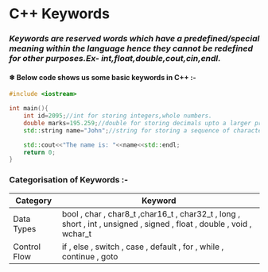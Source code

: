 # C++ Keywords

### *Keywords are reserved words which have a predefined/special meaning within the language hence they cannot be redefined for other purposes.Ex- int,float,double,cout,cin,endl.*

#### ❄ Below code shows us some basic keywords in C++ :-

``` cpp
#include <iostream>

int main(){
    int id=2095;//int for storing integers,whole numbers.
    double marks=195.259;//double for storing decimals upto a larger precision.
    std::string name="John";//string for storing a sequence of characters.

    std::cout<<"The name is: "<<name<<std::endl;
    return 0;
}
```

### Categorisation of Keywords :-

|Category|Keyword|
|--------|-------|
|Data Types|bool , char , char8_t ,char16_t , char32_t , long , short , int , unsigned , signed , float , double , void , wchar_t|
|Control Flow|if , else , switch , case , default , for , while , continue , goto|
